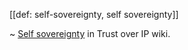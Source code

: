 [[def: self-sovereignty, self sovereignty]]

~ [Self sovereignty](https://github.com/trustoverip/toip/wiki/self-sovereignty) in Trust over IP wiki.

